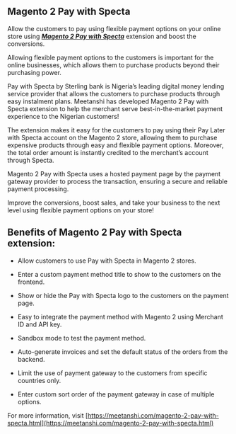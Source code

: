 ## Magento 2 Pay with Specta

Allow the customers to pay using flexible payment options on your online store using ***[Magento 2 Pay with Specta](https://meetanshi-blog.quora.com/Magento-2-Pay-with-Specta)*** extension and boost the conversions.

Allowing flexible payment options to the customers is important for the online businesses, which allows them to purchase products beyond their purchasing power.

Pay with Specta by Sterling bank is Nigeria’s leading digital money lending service provider that allows the customers to purchase products through easy instalment plans. Meetanshi has developed Magento 2 Pay with Specta extension to help the merchant serve best-in-the-market payment experience to the Nigerian customers!

The extension makes it easy for the customers to pay using their Pay Later with Specta account on the Magento 2 store, allowing them to purchase expensive products through easy and flexible payment options. Moreover, the total order amount is instantly credited to the merchant’s account through Specta.

Magento 2 Pay with Specta uses a hosted payment page by the payment gateway provider to process the transaction, ensuring a secure and reliable payment processing.

Improve the conversions, boost sales, and take your business to the next level using flexible payment options on your store!

## Benefits of  Magento 2 Pay with Specta extension:

* Allow customers to use Pay with Specta in Magento 2 stores.

* Enter a custom payment method title to show to the customers on the frontend.

* Show or hide the Pay with Specta logo to the customers on the payment page.

* Easy to integrate the payment method with Magento 2 using Merchant ID and API key.

* Sandbox mode to test the payment method.

* Auto-generate invoices and set the default status of the orders from the backend.

* Limit the use of payment gateway to the customers from specific countries only.

* Enter custom sort order of the payment gateway in case of multiple options.

For more information, visit [https://meetanshi.com/magento-2-pay-with-specta.html](https://meetanshi.com/magento-2-pay-with-specta.html)
